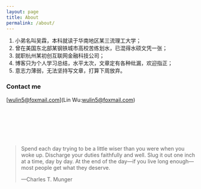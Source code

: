 ```yaml
---
layout: page
title: About
permalink: /about/
---
```

1. 小弟名叫吴霖，本科就读于华南地区某三流理工大学；
2. 曾在美国东北部某钢铁城市高校苦练划水，已混得水硕文凭一张；
3. 就职杭州某初创互联网金融科技公司；
4. 博客只为个人学习总结，水平太次，文章定有各种纰漏，欢迎指正；
5. 意志力薄弱，无法坚持写文章，打算下周放弃。

### Contact me
[wulin5@foxmail.com](Lin Wu:wulin5@foxmail.com)

<br/>
<br/>
<br/>
<br/>
<br/>

<blockquote>
<p class="quote">
 Spend each day trying to be a little wiser than you were when you woke up. Discharge your duties faithfully and well. Slug it out one inch at a time, day by day. At the end of the day—if you live long enough—most people get what they deserve.
</p>
<p>
	—Charles T. Munger
</p>
</blockquote>